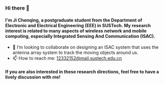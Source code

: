 ### Hi there 👋
#### I'm Ji Chenqing, a postgraduate student from the Department of Electronic and Electrical Engineering (EEE) in SUSTech. My research interest is related to many aspects of wireless network and mobile computing, especially **I**ntegrated **S**ensing **A**nd **C**ommunication (ISAC).

- 👯 I’m looking to collaborate on designing an ISAC system that uses the antenna array system to track the moving objects around us.
- 📫 How to reach me: 12332152@mail.sustech.edu.cn

#### If you are also interested in these research directions, feel free to have a lively discussion with me!
